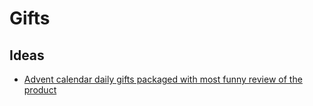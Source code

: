 # Gifts

## Ideas

- [Advent calendar daily gifts packaged with most funny review of the product](https://twitter.com/abstract_artem/status/1601142581299392512)
